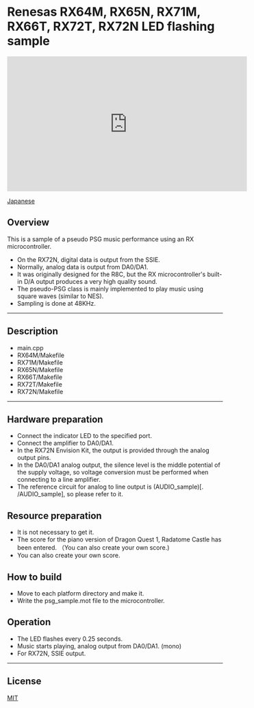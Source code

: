 Renesas RX64M, RX65N, RX71M, RX66T, RX72T, RX72N LED flashing sample
=========

<iframe width="560" height="315" src="https://www.youtube.com/watch?v=4ZHuMYcSQko" frameborder="0" allow="accelerometer; autoplay; clipboard-write; encrypted-media; gyroscope; picture-in-picture" allowfullscreen></iframe>

[Japanese](READMEja.md)
   
## Overview

This is a sample of a pseudo PSG music performance using an RX microcontroller. 
   
- On the RX72N, digital data is output from the SSIE.
- Normally, analog data is output from DA0/DA1.
- It was originally designed for the R8C, but the RX microcontroller's built-in D/A output produces a very high quality sound.
- The pseudo-PSG class is mainly implemented to play music using square waves (similar to NES).
- Sampling is done at 48KHz.
   
---

## Description

- main.cpp
- RX64M/Makefile
- RX71M/Makefile
- RX65N/Makefile
- RX66T/Makefile
- RX72T/Makefile
- RX72N/Makefile

---

## Hardware preparation

 - Connect the indicator LED to the specified port.
 - Connect the amplifier to DA0/DA1.
 - In the RX72N Envision Kit, the output is provided through the analog output pins.
 - In the DA0/DA1 analog output, the silence level is the middle potential of the supply voltage, so voltage conversion must be performed when connecting to a line amplifier.
 - The reference circuit for analog to line output is (AUDIO_sample)[. /AUDIO_sample], so please refer to it.

## Resource preparation

- It is not necessary to get it.
- The score for the piano version of Dragon Quest 1, Radatome Castle has been entered. （You can also create your own score.)
- You can also create your own score.
   
## How to build
   
- Move to each platform directory and make it.
- Write the psg_sample.mot file to the microcontroller.
   
## Operation

- The LED flashes every 0.25 seconds.
- Music starts playing, analog output from DA0/DA1. (mono)
- For RX72N, SSIE output.
    
-----
   
License
----

[MIT](../LICENSE)
